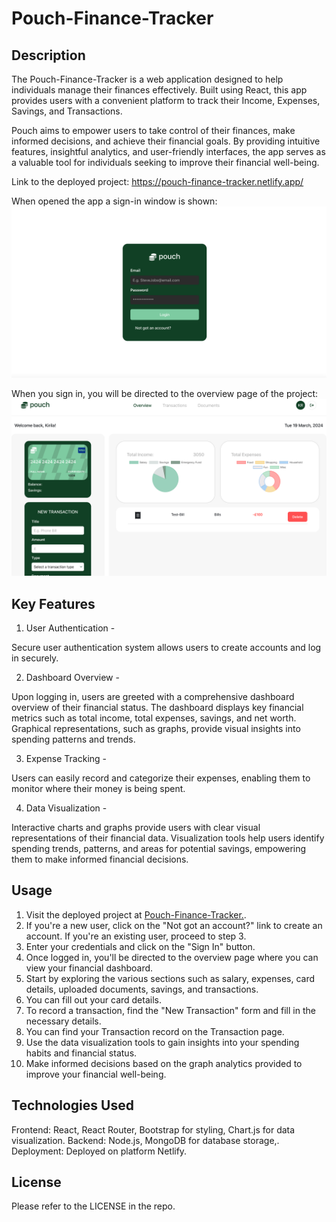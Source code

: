 # Pouch-Finance-Tracker

## Description

The Pouch-Finance-Tracker is a web application designed to help individuals manage their finances effectively. Built using React, this app provides users with a convenient platform to track their Income, Expenses, Savings, and Transactions.

Pouch aims to empower users to take control of their finances, make informed decisions, and achieve their financial goals. By providing intuitive features, insightful analytics, and user-friendly interfaces, the app serves as a valuable tool for individuals seeking to improve their financial well-being.

Link to the deployed project: https://pouch-finance-tracker.netlify.app/

When opened the app a sign-in window is shown:
![Screenshot of the sign-in page](./src/assets/images/SignIn.png)

When you sign in, you will be directed to the overview page of the project:
![Screenshot of the Overview page](./src/assets/images/ProjectPage.png)

## Key Features

1. User Authentication -

Secure user authentication system allows users to create accounts and log in securely.

2. Dashboard Overview -

Upon logging in, users are greeted with a comprehensive dashboard overview of their financial status.
The dashboard displays key financial metrics such as total income, total expenses, savings, and net worth.
Graphical representations, such as graphs, provide visual insights into spending patterns and trends.

3. Expense Tracking -

Users can easily record and categorize their expenses, enabling them to monitor where their money is being spent.

4. Data Visualization -

Interactive charts and graphs provide users with clear visual representations of their financial data.
Visualization tools help users identify spending trends, patterns, and areas for potential savings, empowering them to make informed financial decisions.

## Usage

1. Visit the deployed project at [Pouch-Finance-Tracker.](https://pouch-finance-tracker.netlify.app/).
2. If you're a new user, click on the "Not got an account?" link to create an account. If you're an existing user, proceed to step 3.
3. Enter your credentials and click on the "Sign In" button.
4. Once logged in, you'll be directed to the overview page where you can view your financial dashboard.
5. Start by exploring the various sections such as salary, expenses, card details, uploaded documents, savings, and transactions.
6. You can fill out your card details.
7. To record a transaction, find the "New Transaction" form and fill in the necessary details.
8. You can find your Transaction record on the Transaction page.
9. Use the data visualization tools to gain insights into your spending habits and financial status.
10. Make informed decisions based on the graph analytics provided to improve your financial well-being.

## Technologies Used

Frontend: React, React Router, Bootstrap for styling, Chart.js for data visualization.
Backend: Node.js, MongoDB for database storage,.
Deployment: Deployed on platform Netlify.

## License

Please refer to the LICENSE in the repo.
